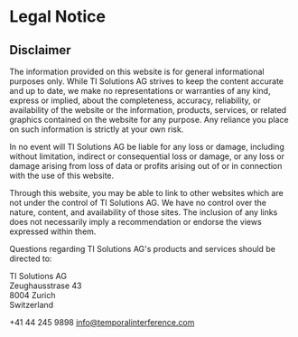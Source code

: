 ---
---
# Legal Notice

## Disclaimer

The information provided on this website is for general informational purposes only. While TI Solutions AG strives to keep the content accurate and up to date, we make no representations or warranties of any kind, express or implied, about the completeness, accuracy, reliability, or availability of the website or the information, products, services, or related graphics contained on the website for any purpose. Any reliance you place on such information is strictly at your own risk.

In no event will TI Solutions AG be liable for any loss or damage, including without limitation, indirect or consequential loss or damage, or any loss or damage arising from loss of data or profits arising out of or in connection with the use of this website.

Through this website, you may be able to link to other websites which are not under the control of TI Solutions AG. We have no control over the nature, content, and availability of those sites. The inclusion of any links does not necessarily imply a recommendation or endorse the views expressed within them.

Questions regarding TI Solutions AG's products and services should be directed to:

TI Solutions AG  
Zeughausstrase 43  
8004 Zurich  
Switzerland

+41 44 245 9898
<info@temporalinterference.com>
